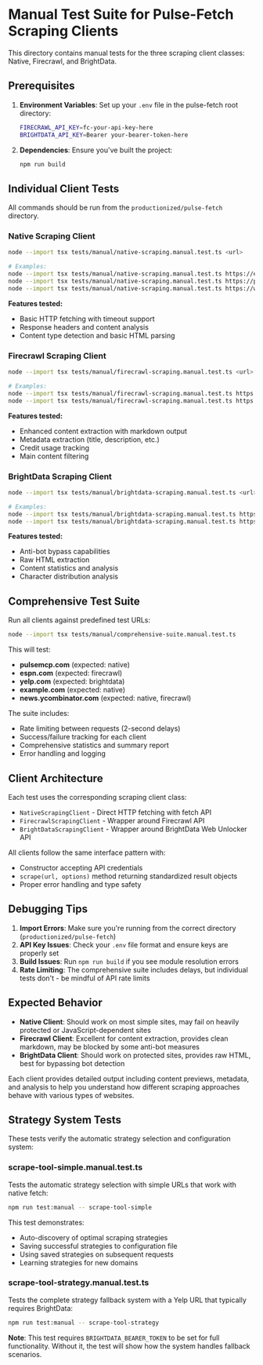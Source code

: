 # Manual Test Suite for Pulse-Fetch Scraping Clients

This directory contains manual tests for the three scraping client classes: Native, Firecrawl, and BrightData.

## Prerequisites

1. **Environment Variables**: Set up your `.env` file in the pulse-fetch root directory:

   ```bash
   FIRECRAWL_API_KEY=fc-your-api-key-here
   BRIGHTDATA_API_KEY=Bearer your-bearer-token-here
   ```

2. **Dependencies**: Ensure you've built the project:
   ```bash
   npm run build
   ```

## Individual Client Tests

All commands should be run from the `productionized/pulse-fetch` directory.

### Native Scraping Client

```bash
node --import tsx tests/manual/native-scraping.manual.test.ts <url>

# Examples:
node --import tsx tests/manual/native-scraping.manual.test.ts https://example.com
node --import tsx tests/manual/native-scraping.manual.test.ts https://pulsemcp.com
node --import tsx tests/manual/native-scraping.manual.test.ts https://www.yelp.com/biz/dolly-san-francisco
```

**Features tested:**

- Basic HTTP fetching with timeout support
- Response headers and content analysis
- Content type detection and basic HTML parsing

### Firecrawl Scraping Client

```bash
node --import tsx tests/manual/firecrawl-scraping.manual.test.ts <url>

# Examples:
node --import tsx tests/manual/firecrawl-scraping.manual.test.ts https://espn.com
node --import tsx tests/manual/firecrawl-scraping.manual.test.ts https://news.ycombinator.com
```

**Features tested:**

- Enhanced content extraction with markdown output
- Metadata extraction (title, description, etc.)
- Credit usage tracking
- Main content filtering

### BrightData Scraping Client

```bash
node --import tsx tests/manual/brightdata-scraping.manual.test.ts <url>

# Examples:
node --import tsx tests/manual/brightdata-scraping.manual.test.ts https://yelp.com
node --import tsx tests/manual/brightdata-scraping.manual.test.ts https://protected-site.com
```

**Features tested:**

- Anti-bot bypass capabilities
- Raw HTML extraction
- Content statistics and analysis
- Character distribution analysis

## Comprehensive Test Suite

Run all clients against predefined test URLs:

```bash
node --import tsx tests/manual/comprehensive-suite.manual.test.ts
```

This will test:

- **pulsemcp.com** (expected: native)
- **espn.com** (expected: firecrawl)
- **yelp.com** (expected: brightdata)
- **example.com** (expected: native)
- **news.ycombinator.com** (expected: native, firecrawl)

The suite includes:

- Rate limiting between requests (2-second delays)
- Success/failure tracking for each client
- Comprehensive statistics and summary report
- Error handling and logging

## Client Architecture

Each test uses the corresponding scraping client class:

- `NativeScrapingClient` - Direct HTTP fetching with fetch API
- `FirecrawlScrapingClient` - Wrapper around Firecrawl API
- `BrightDataScrapingClient` - Wrapper around BrightData Web Unlocker API

All clients follow the same interface pattern with:

- Constructor accepting API credentials
- `scrape(url, options)` method returning standardized result objects
- Proper error handling and type safety

## Debugging Tips

1. **Import Errors**: Make sure you're running from the correct directory (`productionized/pulse-fetch`)
2. **API Key Issues**: Check your `.env` file format and ensure keys are properly set
3. **Build Issues**: Run `npm run build` if you see module resolution errors
4. **Rate Limiting**: The comprehensive suite includes delays, but individual tests don't - be mindful of API rate limits

## Expected Behavior

- **Native Client**: Should work on most simple sites, may fail on heavily protected or JavaScript-dependent sites
- **Firecrawl Client**: Excellent for content extraction, provides clean markdown, may be blocked by some anti-bot measures
- **BrightData Client**: Should work on protected sites, provides raw HTML, best for bypassing bot detection

Each client provides detailed output including content previews, metadata, and analysis to help you understand how different scraping approaches behave with various types of websites.

## Strategy System Tests

These tests verify the automatic strategy selection and configuration system:

### scrape-tool-simple.manual.test.ts

Tests the automatic strategy selection with simple URLs that work with native fetch:

```bash
npm run test:manual -- scrape-tool-simple
```

This test demonstrates:

- Auto-discovery of optimal scraping strategies
- Saving successful strategies to configuration file
- Using saved strategies on subsequent requests
- Learning strategies for new domains

### scrape-tool-strategy.manual.test.ts

Tests the complete strategy fallback system with a Yelp URL that typically requires BrightData:

```bash
npm run test:manual -- scrape-tool-strategy
```

**Note**: This test requires `BRIGHTDATA_BEARER_TOKEN` to be set for full functionality. Without it, the test will show how the system handles fallback scenarios.
